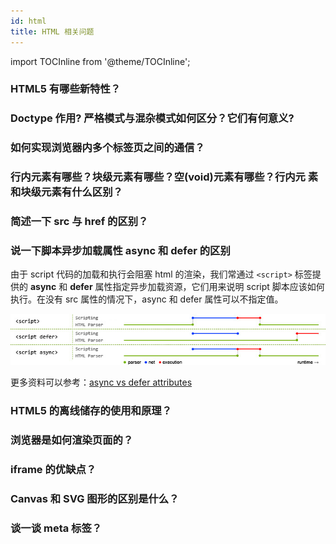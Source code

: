 ```yaml
---
id: html
title: HTML 相关问题
---
```


import TOCInline from '@theme/TOCInline';

<TOCInline toc={toc} />

### HTML5 有哪些新特性？

### Doctype 作⽤? 严格模式与混杂模式如何区分？它们有何意义?

### 如何实现浏览器内多个标签页之间的通信？

### ⾏内元素有哪些？块级元素有哪些？空(void)元素有哪些？⾏内元 素和块级元素有什么区别？

### 简述⼀下 src 与 href 的区别？

### 说一下脚本异步加载属性 async 和 defer 的区别

由于 script 代码的加载和执行会阻塞 html 的渲染，我们常通过 `<script>` 标签提供的 **async** 和 **defer** 属性指定异步加载资源，它们用来说明 script 脚本应该如何执行。在没有 src 属性的情况下，async 和 defer 属性可以不指定值。

![async and defer](../assets/async-and-defer.jpg)

更多资料可以参考：[async vs defer attributes](https://www.growingwiththeweb.com/2014/02/async-vs-defer-attributes.html)

### HTML5 的离线储存的使用和原理？

### 浏览器是如何渲染页面的？

### iframe 的优缺点？

### Canvas 和 SVG 图形的区别是什么？

### 谈一谈 meta 标签？

